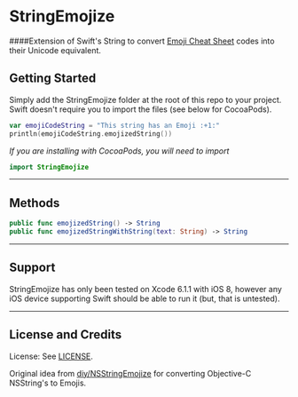 # StringEmojize
####Extension of Swift's String to convert [Emoji Cheat Sheet](http://www.emoji-cheat-sheet.com/) codes into their Unicode equivalent.

## Getting Started

Simply add the StringEmojize folder at the root of this repo to your project. Swift doesn't require you to import the files (see below for CocoaPods).

```swift
var emojiCodeString = "This string has an Emoji :+1:"
println(emojiCodeString.emojizedString())
```

*If you are installing with CocoaPods, you will need to import*
```swift
import StringEmojize
```

---

## Methods

```swift
public func emojizedString() -> String
public func emojizedStringWithString(text: String) -> String
```

---

## Support
StringEmojize has only been tested on Xcode 6.1.1 with iOS 8, however any iOS device supporting Swift should be able to run it (but, that is untested).

---

## License and Credits

License: See [LICENSE](LICENSE).

Original idea from [diy/NSStringEmojize](https://github.com/diy/NSStringEmojize) for converting Objective-C NSString's to Emojis.

